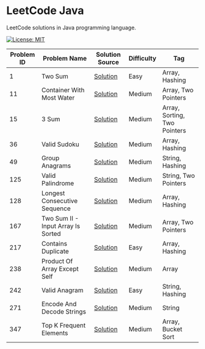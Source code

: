# LeetCode Java

LeetCode solutions in Java programming language.

[![License: MIT](https://img.shields.io/badge/License-MIT-yellow.svg)](https://github.com/anirudhology/leetcode-java/blob/main/LICENSE)

| Problem ID | Problem Name                       | Solution Source                                                                           | Difficulty | Tag                          |
|------------|------------------------------------|-------------------------------------------------------------------------------------------|------------|------------------------------|
| 1          | Two Sum                            | [Solution](src/main/java/com/anirudhology/leetcode/array/TwoSum.java)                     | Easy       | Array, Hashing               |
| 11         | Container With Most Water          | [Solution](src/main/java/com/anirudhology/leetcode/array/ContainerWithMostWater.java)     | Medium     | Array, Two Pointers          |
| 15         | 3 Sum                              | [Solution](src/main/java/com/anirudhology/leetcode/array/ThreeSum.java)                   | Medium     | Array, Sorting, Two Pointers |
| 36         | Valid Sudoku                       | [Solution](src/main/java/com/anirudhology/leetcode/array/ValidSudoku.java)                | Medium     | Array, Hashing               |
| 49         | Group Anagrams                     | [Solution](src/main/java/com/anirudhology/leetcode/string/GroupAnagrams.java)             | Medium     | String, Hashing              |
| 125        | Valid Palindrome                   | [Solution](src/main/java/com/anirudhology/leetcode/string/ValidPalindrome.java)           | Medium     | String, Two Pointers         |
| 128        | Longest Consecutive Sequence       | [Solution](src/main/java/com/anirudhology/leetcode/array/LongestConsecutiveSequence.java) | Medium     | Array, Hashing               |
| 167        | Two Sum II - Input Array Is Sorted | [Solution](src/main/java/com/anirudhology/leetcode/array/TwoSumIIInputArrayIsSorted.java) | Medium     | Array, Two Pointers          |
| 217        | Contains Duplicate                 | [Solution](src/main/java/com/anirudhology/leetcode/array/ContainsDuplicate.java)          | Easy       | Array, Hashing               |
| 238        | Product Of Array Except Self       | [Solution](src/main/java/com/anirudhology/leetcode/array/ProductOfArrayExceptSelf.java)   | Medium     | Array                        |
| 242        | Valid Anagram                      | [Solution](src/main/java/com/anirudhology/leetcode/string/ValidAnagram.java)              | Easy       | String, Hashing              |
| 271        | Encode And Decode Strings          | [Solution](src/main/java/com/anirudhology/leetcode/string/EncodeAndDecodeStrings.java)    | Medium     | String                       |
| 347        | Top K Frequent Elements            | [Solution](src/main/java/com/anirudhology/leetcode/array/TopKFrequentElements.java)       | Medium     | Array, Bucket Sort           |